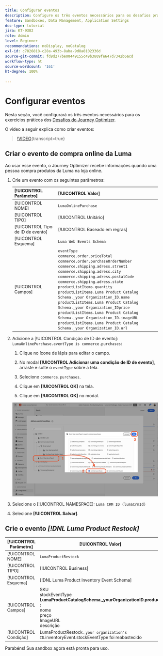 ```yaml
---
title: Configurar eventos
description: Configure os três eventos necessários para os desafios práticos do Journey Optimizer
feature: Sandboxes, Data Management, Application Settings
doc-type: tutorial
jira: KT-9382
role: Admin
level: Beginner
recommendations: noDisplay, noCatalog
exl-id: c7826818-c28a-493b-8aba-9d8a8102336d
source-git-commit: fd9d277be00449155c49b3809fe647d7342b6acd
workflow-type: ht
source-wordcount: '161'
ht-degree: 100%

---
```


# Configurar eventos

Nesta seção, você configurará os três eventos necessários para os exercícios práticos dos [Desafios do Journey Optimizer](/help/challenges/introduction-and-prerequisites.md).

O vídeo a seguir explica como criar eventos:

>[!VIDEO](https://video.tv.adobe.com/v/336253?quality=12&learn=on){transcript=true}

## Criar o evento de compra online da Luma

Ao usar esse evento, o Journey Optimizer recebe informações quando uma pessoa compra produtos da Luma na loja online.

1. Crie um evento com os seguintes parâmetros:

   | [!UICONTROL Parâmetro] | [!UICONTROL Valor] |
   |-------------|-----------|
   | [!UICONTROL NOME] | `LumaOnlinePurchase` |
   | [!UICONTROL TIPO] | [!UICONTROL Unitário] |
   | [!UICONTROL Tipo de ID de evento] | [!UICONTROL Baseado em regras] |
   | [!UICONTROL Esquema] | `Luma Web Events Schema` |
   | [!UICONTROL Campos] | `eventType` <br>`commerce.order.priceTotal`<br>`commerce.order.purchaseOrderNumber`<br>`commerce.shipping.adress.street1`<br>`commerce.shipping.adress.city`<br>`commerce.shipping.adress.postalCode`<br>`commerce.shipping.adress.state`<br>`productListItems.quantity`<br>`productListItems.Luma Product Catalog Schema._your Organization_ID.name`<br>`productListItems.Luma Product Catalog Schema._your Organization_IDprice`<br>`productListItems.Luma Product Catalog Schema._your Organization_ID.imageURL`<br>`productListItems.Luma Product Catalog Schema._your Organization_ID.url` |

1. Adicione a [!UICONTROL Condição de ID de evento]: `LumaOnlinePurchase.eventType is commerce.purchases`:

   1. Clique no ícone de lápis para editar o campo.

   1. No modal **[!UICONTROL Adicionar uma condição de ID de evento]**, arraste e solte o `eventType` sobre a tela.
   1. Selecione `commerce.purchases`.
   1. Clique em **[!UICONTROL OK]** na tela.
   1. Clique em **[!UICONTROL OK]** no modal.

   ![Adicionar condição de evento](/help/tutorial-configure-a-training-sandbox/assets/Event-lumaOnlinePurchase-condition-1.png)

1. Selecione o [!UICONTROL NAMESPACE]: `Luma CRM ID (lumaCrmId)`

1. Selecione **[!UICONTROL Salvar]**.

## Crie o evento *[!DNL Luma Product Restock]*

| [!UICONTROL Parâmetro] | [!UICONTROL Valor] |
|-------------|-----------|
| [!UICONTROL NOME] | `LumaProductRestock` |
| [!UICONTROL TIPO] | [!UICONTROL Business] |
| [!UICONTROL Esquema] | [!DNL Luma Product Inventory Event Schema] |
| [!UICONTROL Campos] | SKU <br> stockEventType<br><b>LumaProductCatalogSchema._yourOrganizationID.product :</b> <br>nome<br>preço<br> ImageURL<br>descrição |
| [!UICONTROL Condição] | LumaProductRestock._`your organization's ID`.inventoryEvent.stockEventType foi reabastecido |

Parabéns! Sua sandbox agora está pronta para uso.
